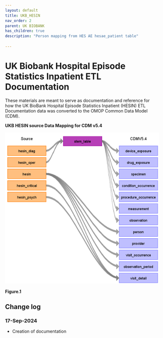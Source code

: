 ```yaml
---
layout: default
title: UKB_HESIN
nav_order: 2
parent: UK BIOBANK
has_children: true
description: "Person mapping from HES AE hesae_patient table"

---
```


# UK Biobank Hospital Episode Statistics Inpatient ETL Documentation

These materials are meant to serve as documentation and reference for how the UK BioBank Hospital Episode Statistics Inpatient (HESIN) ETL Documentation data was converted to the OMOP Common Data Model (CDM).

**UKB HESIN source Data Mapping for CDM v5.4**

![](images/image1.png)

**Figure.1**

## Change log

### 17-Sep-2024
- Creation of documentation